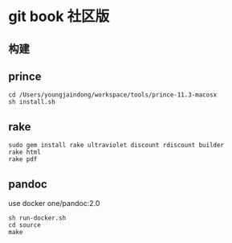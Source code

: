 git book 社区版
===

构建
---

## prince

```
cd /Users/youngjaindong/workspace/tools/prince-11.3-macosx
sh install.sh
```

## rake

```shell
sudo gem install rake ultraviolet discount rdiscount builder
rake html
rake pdf
```

## pandoc

use docker one/pandoc:2.0

```shell
sh run-docker.sh
cd source
make
```